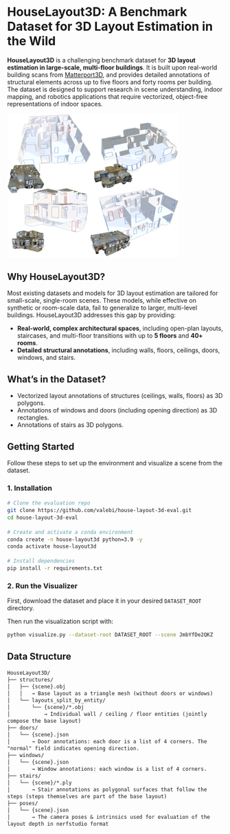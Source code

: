 # HouseLayout3D: A Benchmark Dataset for 3D Layout Estimation in the Wild


**HouseLayout3D** is a challenging benchmark dataset for **3D layout estimation in large-scale, multi-floor buildings**. It is built upon real-world building scans from [Matterport3D](https://niessner.github.io/Matterport/), and provides detailed annotations of structural elements across up to five floors and forty rooms per building. The dataset is designed to support research in scene understanding, indoor mapping, and robotics applications that require vectorized, object-free representations of indoor spaces.

<img src="visualization.jpg" alt="Visualization of HouseLayout3D Scenes" width="400"/>

## Why HouseLayout3D?

Most existing datasets and models for 3D layout estimation are tailored for small-scale, single-room scenes. These models, while effective on synthetic or room-scale data, fail to generalize to larger, multi-level buildings. HouseLayout3D addresses this gap by providing:

- **Real-world, complex architectural spaces**, including open-plan layouts, staircases, and multi-floor transitions with up to **5 floors** and **40+ rooms**.
- **Detailed structural annotations**, including walls, floors, ceilings, doors, windows, and stairs.

## What’s in the Dataset?

- Vectorized layout annotations of structures (ceilings, walls, floors) as 3D polygons.
- Annotations of windows and doors (including opening direction) as 3D rectangles.
- Annotations of stairs as 3D polygons.

## Getting Started

Follow these steps to set up the environment and visualize a scene from the dataset.

### 1. Installation

```bash
# Clone the evaluation repo
git clone https://github.com/valebi/house-layout-3d-eval.git
cd house-layout-3d-eval

# Create and activate a conda environment
conda create -n house-layout3d python=3.9 -y
conda activate house-layout3d

# Install dependencies
pip install -r requirements.txt
```

### 2. Run the Visualizer

First, download the dataset and place it in your desired `DATASET_ROOT` directory.

Then run the visualization script with:

```bash
python visualize.py --dataset-root DATASET_ROOT --scene JmbYfDe2QKZ
```



## Data Structure
```text
HouseLayout3D/
├── structures/
│   ├── {scene}.obj
│   │   → Base layout as a triangle mesh (without doors or windows)
│   └── layouts_split_by_entity/
│       └── {scene}/*.obj
│           → Individual wall / ceiling / floor entities (jointly compose the base layout)
├── doors/
│   └── {scene}.json
│       → Door annotations: each door is a list of 4 corners. The "normal" field indicates opening direction.
├── windows/
│   └── {scene}.json
│       → Window annotations: each window is a list of 4 corners.
├── stairs/
│   └── {scene}/*.ply
│       → Stair annotations as polygonal surfaces that follow the steps (steps themselves are part of the base layout)
├── poses/
│   └── {scene}.json
│       → The camera poses & intrinsics used for evaluation of the layout depth in nerfstudio format
```